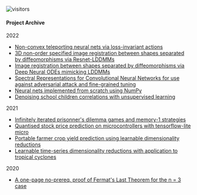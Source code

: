 ![visitors](https://visitor-badge.glitch.me/badge?page_id=baubels.visitor-badge&left_color=green&left_text=Visitor%20Number)

#### Project Archive

2022
- [Non-convex teleporting neural nets via loss-invariant actions](https://github.com/baubels/gradient_teleportation)
- [3D non-order specified image registration between shapes separated by diffeomorphisms via Resnet-LDDMMs](https://github.com/baubels/3d_diffeomorphic_nnets)
- [Image registration between shapes separated by diffeomorphisms via Deep Neural ODEs mimicking LDDMMs](https://github.com/baubels/diffeomorphic_registration)
- [Spectral Representations for Convolutional Neural Networks for use against adversarial attack and fine-grained tuning](https://github.com/baubels/fcnns)
- [Neural nets implemented from scratch using NumPy](https://github.com/baubels/numpynets)
- [Denoising school children correlations with unsupervised learning](https://github.com/baubels/unsupervised_porto)

2021
- [Infinitely iterated prisonner's dilemma games and memory-1 strategies](https://github.com/baubels/inf_itgames)
- [Quantised stock price prediction on microcontrollers with tensorflow-lite micro](https://github.com/baubels/latency_champ)
- [Portable farmer crop yield prediction using learnable dimensionality reductions](https://github.com/baubels/illinois-crop-yield)
- [Learnable time-series dimensionality reductions with application to tropical cyclones](https://github.com/baubels/stuod_cyclone)

2020
- [A one-page no-prereq. proof of Fermat's Last Theorem for the n = 3 case](https://github.com/baubels/flt3)

<!--
**baubels/baubels** is a ✨ _special_ ✨ repository because its `README.md` (this file) appears on your GitHub profile.

Here are some ideas to get you started:

- 🔭 I’m currently working on ...
- 🌱 I’m currently learning ...
- 👯 I’m looking to collaborate on ...
- 🤔 I’m looking for help with ...
- 💬 Ask me about ...
- 📫 How to reach me: ...
- 😄 Pronouns: ...
- ⚡ Fun fact: ...
-->
